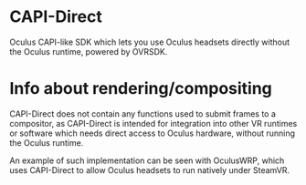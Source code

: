 # CAPI-Direct
Oculus CAPI-like SDK which lets you use Oculus headsets directly without the Oculus runtime, powered by OVRSDK.

# Info about rendering/compositing
CAPI-Direct does not contain any functions used to submit frames to a compositor, as CAPI-Direct is intended for integration into other VR runtimes or software which needs direct access to Oculus hardware, without running the Oculus runtime.

An example of such implementation can be seen with OculusWRP, which uses CAPI-Direct to allow Oculus headsets to run natively under SteamVR.
